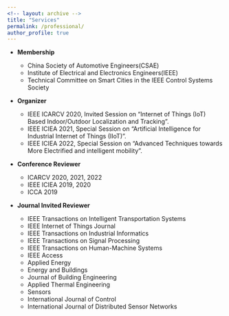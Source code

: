 ```yaml
---
<!-- layout: archive -->
title: "Services"
permalink: /professional/
author_profile: true
---
```

* **Membership**
  * China Society of Automotive Engineers(CSAE)
  * Institute of Electrical and Electronics Engineers(IEEE)
  * Technical Committee on Smart Cities in the IEEE Control Systems Society

* **Organizer**
  *  IEEE ICARCV 2020, Invited Session on “Internet of Things (IoT) Based Indoor/Outdoor Localization 
     and Tracking”.
  *  IEEE ICIEA 2021, Special Session on “Artificial Intelligence for Industrial Internet of Things (IIoT)”.
  *  IEEE ICIEA 2022, Special Session on “Advanced Techniques towards More Electrified and intelligent
mobility”.

  
* **Conference Reviewer** 
  * ICARCV 2020, 2021, 2022
  * IEEE ICIEA 2019, 2020
  * ICCA 2019

* **Journal Invited Reviewer**
  * IEEE Transactions on Intelligent Transportation Systems
  * IEEE Internet of Things Journal
  * IEEE Transactions on Industrial Informatics
  * IEEE Transactions on Signal Processing
  * IEEE Transactions on Human-Machine Systems
  * IEEE Access
  * Applied Energy
  * Energy and Buildings
  * Journal of Building Engineering
  * Applied Thermal Engineering
  * Sensors
  * International Journal of Control
  * International Journal of Distributed Sensor Networks
